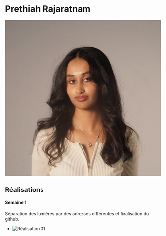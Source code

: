 # Prethiah Rajaratnam

 ![Prethiah Rajaratnam](https://github.com/Miaou-Mafia/projet-luminatura/blob/main/assets/images/prethiah.jpeg)

 ## Réalisations

 <!-- Une image par semaine de la réalisation dont tu es le plus fier avec une légende -->
#### Semaine 1
Séparation des lumières par des adresses différentes et finalisation du github.

* ![Réalisation 01](https://github.com/user-attachments/assets/a84ca9da-1e12-4ba9-9a2b-1fa248324b66)
